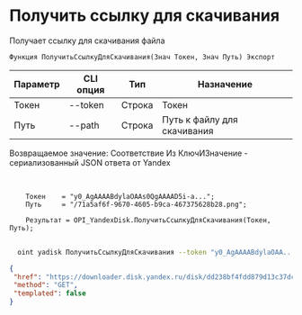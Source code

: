 ﻿---
sidebar_position: 6
---

# Получить ссылку для скачивания
 Получает ссылку для скачивания файла



`Функция ПолучитьСсылкуДляСкачивания(Знач Токен, Знач Путь) Экспорт`

  | Параметр | CLI опция | Тип | Назначение |
  |-|-|-|-|
  | Токен | --token | Строка | Токен |
  | Путь | --path | Строка | Путь к файлу для скачивания |

  
  Возвращаемое значение:   Соответствие Из КлючИЗначение - сериализованный JSON ответа от Yandex

<br/>




```bsl title="Пример кода"
    Токен    = "y0_AgAAAABdylaOAAs0QgAAAAD5i-a...";
    Путь     = "/71a5af6f-9670-4605-b9ca-467375628b28.png";

    Результат = OPI_YandexDisk.ПолучитьСсылкуДляСкачивания(Токен, Путь);
```



```sh title="Пример команды CLI"
    
  oint yadisk ПолучитьСсылкуДляСкачивания --token "y0_AgAAAABdylaOAA..." --path "/Альпака.png"

```

```json title="Результат"
{
 "href": "https://downloader.disk.yandex.ru/disk/dd238bf4fdd879d13c37dc6b404e14c84ab2186704d640ce6e8213a30318e641/6705a64e/gwThwhLBKYvLhQCNnqAHirWAoEC4dKsPFFzSTeWuFK5ceIUkIDC7fKzI6e0Ic1rFWZAX7ZAMHvmKl9PvgqcSEQ%3D%3D?uid=1573541518&filename=6605347b-a937-40bd-9d48-b1d480048e0d.png&disposition=attachment&hash=&limit=0&content_type=multipart&owner_uid=1573541518&fsize=2114023&hid=03d7263840468e281bd0b238a26e7d0d&media_type=image&tknv=v2&etag=9e0176f87f6565a22f78e0f9b39a4d78",
 "method": "GET",
 "templated": false
}
```
